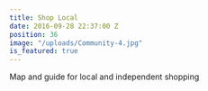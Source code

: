 ```yaml
---
title: Shop Local
date: 2016-09-28 22:37:00 Z
position: 36
image: "/uploads/Community-4.jpg"
is_featured: true
---
```


Map and guide for local and independent shopping